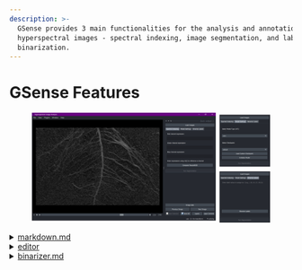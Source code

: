 ```yaml
---
description: >-
  GSense provides 3 main functionalities for the analysis and annotation of
  hyperspectral images - spectral indexing, image segmentation, and label
  binarization.
---
```


# GSense Features

<figure><img src="../.gitbook/assets/image (5) (1).png" alt=""><figcaption></figcaption></figure>



<details>

<summary><a data-mention href="../basics/markdown.md">markdown.md</a></summary>

Lets you compute pseudo-RGB images from spectral bands by referencing them in mathematical expressions using channel indices.

Example of acceptable expressions:

```
Red: ch[10] + ch[20]/4 + 3/ch[2]
Green: ch[50]
Blue: ch[2] - ch[6]
```

Note: If an image in the loaded batch does not have the referenced channel data, pseudo-RGB image computation for that image is skipped.

<img src="../.gitbook/assets/spectral indexing.png" alt="" data-size="original">

</details>

<details>

<summary><a data-mention href="../basics/editor/">editor</a></summary>

Segment generated pseudo-RGB images using Meta AI's Segment Anything Model. Choose your model type and default or custom fine-tuned checkpoint to run segmentation with.

![](<../.gitbook/assets/image (2).png>)

</details>

<details>

<summary><a data-mention href="../basics/binarizer.md">binarizer.md</a></summary>

We use SAM to generates all masks and the label binarizer helps reduce the labels to binary instead.

![](<../.gitbook/assets/image (5).png>)

</details>

